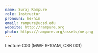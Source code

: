 ```yaml
---
name: Suraj Rampure
role: Instructor
pronouns: he/him
email: rampure@ucsd.edu
website: http://rampure.org
photo: https://rampure.org/assets/me.png
---
```

Lecture C00 (MWF 9-10AM, CSB 001)
